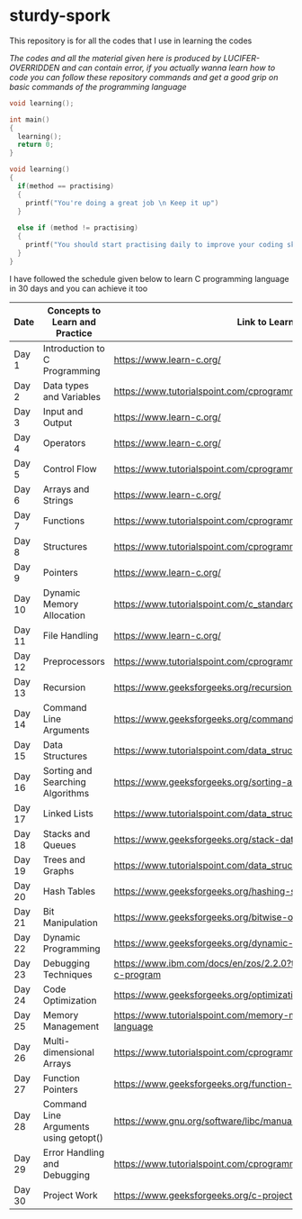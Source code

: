 # sturdy-spork
This repository is for all the codes that I use in learning the codes

*The codes and all the material given here is produced by LUCIFER-OVERRIDDEN and can contain error, if you actually wanna learn how to code you can follow these repository commands and get a good grip on basic commands of the programming language*


```C
void learning();

int main()
{
  learning();
  return 0;
}

void learning()
{
  if(method == practising)
  {
    printf("You're doing a great job \n Keep it up")
  }
  
  else if (method != practising)
  {
    printf("You should start practising daily to improve your coding skills");
  }
}
```
  
I have followed the schedule given below to learn C programming language in 30 days and you can achieve it too

|Date  |Concepts to Learn and Practice       |Link to Learning Resource                                                           |
|------|-------------------------------------|------------------------------------------------------------------------------------|
|Day 1 |Introduction to C Programming        |https://www.learn-c.org/                                                            |
|Day 2 |Data types and Variables             |https://www.tutorialspoint.com/cprogramming/c_data_types.htm                        |
|Day 3 |Input and Output                     |https://www.learn-c.org/                                                            |
|Day 4 |Operators                            |https://www.learn-c.org/                                                            |
|Day 5 |Control Flow                         |https://www.tutorialspoint.com/cprogramming/if_else_statement_in_c.htm              |
|Day 6 |Arrays and Strings                   |https://www.learn-c.org/                                                            |
|Day 7 |Functions                            |https://www.tutorialspoint.com/cprogramming/c_functions.htm                         |
|Day 8 |Structures                           |https://www.tutorialspoint.com/cprogramming/c_structures.htm                        |
|Day 9 |Pointers                             |https://www.learn-c.org/                                                            |
|Day 10|Dynamic Memory Allocation            |https://www.tutorialspoint.com/c_standard_library/c_function_malloc.htm             |
|Day 11|File Handling                        |https://www.learn-c.org/                                                            |
|Day 12|Preprocessors                        |https://www.tutorialspoint.com/cprogramming/c_preprocessors.htm                     |
|Day 13|Recursion                            |https://www.geeksforgeeks.org/recursion-in-c/                                       |
|Day 14|Command Line Arguments               |https://www.geeksforgeeks.org/command-line-arguments-in-c-cpp/                      |
|Day 15|Data Structures                      |https://www.tutorialspoint.com/data_structures_algorithms/index.htm                 |
|Day 16|Sorting and Searching Algorithms     |https://www.geeksforgeeks.org/sorting-algorithms/                                   |
|Day 17|Linked Lists                         |https://www.tutorialspoint.com/data_structures_algorithms/linked_list_algorithms.htm|
|Day 18|Stacks and Queues                    |https://www.geeksforgeeks.org/stack-data-structure/                                 |
|Day 19|Trees and Graphs                     |https://www.tutorialspoint.com/data_structures_algorithms/tree_data_structure.htm   |
|Day 20|Hash Tables                          |https://www.geeksforgeeks.org/hashing-set-1-introduction/                           |
|Day 21|Bit Manipulation                     |https://www.geeksforgeeks.org/bitwise-operators-in-c-cpp/                           |
|Day 22|Dynamic Programming                  |https://www.geeksforgeeks.org/dynamic-programming/                                  |
|Day 23|Debugging Techniques                 |https://www.ibm.com/docs/en/zos/2.2.0?topic=concepts-debugging-techniques-c-program |
|Day 24|Code Optimization                    |https://www.geeksforgeeks.org/optimization-techniques-in-c-programming/             |
|Day 25|Memory Management                    |https://www.tutorialspoint.com/memory-management-in-c-programming-language          |
|Day 26|Multi-dimensional Arrays             |https://www.tutorialspoint.com/cprogramming/c_multi_dimensional_arrays.htm          |
|Day 27|Function Pointers                    |https://www.geeksforgeeks.org/function-pointer-in-c/                                |
|Day 28|Command Line Arguments using getopt()|https://www.gnu.org/software/libc/manual/html_node/Example-of-Getopt.html           |
|Day 29|Error Handling and Debugging         |https://www.tutorialspoint.com/cprogramming/c_error_handling.htm                    |
|Day 30|Project Work                         |https://www.geeksforgeeks.org/c-projects-for-beginners/                             |
